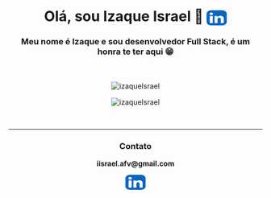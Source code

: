 <h1 align="center">Olá, sou Izaque Israel 👋 <a href="https://www.linkedin.com/in/izaque-israel/" target="blank"><img align="center" src="https://raw.githubusercontent.com/tandpfun/skill-icons/59059d9d1a2c092696dc66e00931cc1181a4ce1f/icons/LinkedIn.svg" alt="Izaque Israel" height="30" width="40" /></a></h1>
<h3 align="center">Meu nome é Izaque e sou desenvolvedor Full Stack, é um honra te ter aqui 😁</h2>

<br>

<div align="center">
    <p align="center">
        <img align="center" src="https://github-readme-streak-stats.herokuapp.com/?user=izaqueisrael&theme=dark" alt="izaqueIsrael" />
    </p>
    <p align="center">
        <img align="center" src="https://github-readme-stats.vercel.app/api?username=izaqueIsrael&show_icons=true&theme=dark#gh-dark-mode-only" alt="izaqueIsrael" />
    </p>
</div>
<br>
    
<hr>
<h3 align="center">Contato</h2>

<p align="center" style="font-weight:bold"> iisrael.afv@gmail.com</p>

<p align="center">
    <a href="https://www.linkedin.com/in/izaque-israel/" target="blank">
        <img align="center" src="https://raw.githubusercontent.com/tandpfun/skill-icons/59059d9d1a2c092696dc66e00931cc1181a4ce1f/icons/LinkedIn.svg" alt="Izaque Israel" height="30" width="40" />
    </a>
</p>

<br>
<br>

